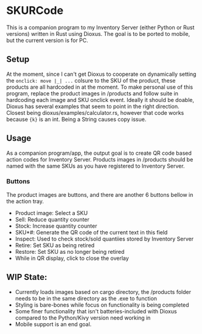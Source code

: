 # SKURCode
This is a companion program to my Inventory Server (either Python or Rust versions)
written in Rust using Dioxus. The goal is to be ported to mobile, but the
current version is for PC.

## Setup
At the moment, since I can't get Dioxus to cooperate on dynamically setting
the ```onclick: move |_| ...``` colsure to the SKU of the product, these products
are all hardcoded in at the moment. To make personal use of this program, replace
the product images in /products and follow suite in hardcoding each image and SKU
onclick event. Ideally it should be doable, Dioxus has several examples that seem
to point in the right direction. Closest being dioxus/examples/calculator.rs,
however that code works because ```{k}``` is an int. Being a String causes copy
issue.

## Usage
As a companion program/app, the output goal is to create QR code based action
codes for Inventory Server. Products images in /products should be named with the
same SKUs as you have registered to Inventory Server.

### Buttons
The product images are buttons, and there are another 6 buttons bellow in the
action tray.
 - Product image: Select a SKU
 - Sell: Reduce quantity counter
 - Stock: Increase quantity counter
 - SKU*#: Generate the QR code of the current text in this field
 - Inspect: Used to check stock/sold quantiies stored by Inventory Server
 - Retire: Set SKU as being retired
 - Restore: Set SKU as no longer being retired
 - While in QR display, click to close the overlay

 ## WIP State:
 - Currently loads images based on cargo directory, the /products folder needs to
   be in the same directory as the .exe to function
 - Styling is bare-bones while focus on functionality is being completed
 - Some finer functionality that isn't batteries-included with Dioxus compared
   to the Python/Kivy version need working in
 - Mobile support is an end goal.
